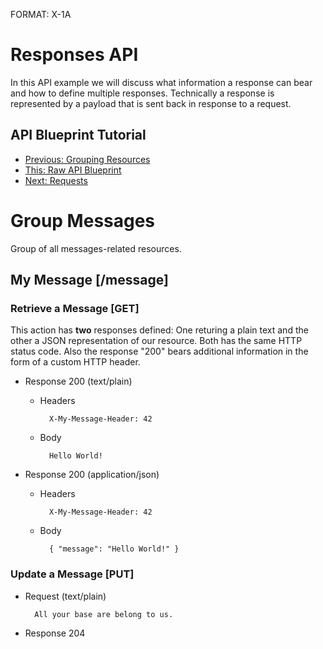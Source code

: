 FORMAT: X-1A

# Responses API
In this API example we will discuss what information a response can bear and how to define multiple responses. Technically a response is represented by a payload that is sent back in response to a request.

## API Blueprint Tutorial
+ [Previous: Grouping Resources](https://github.com/apiaryio/api-blueprint/blob/master/examples/4.%20Grouping%20Resources.md)
+ [This: Raw API Blueprint](https://raw.github.com/apiaryio/api-blueprint/master/examples/5.%20Responses.md)
+ [Next: Requests](https://github.com/apiaryio/api-blueprint/blob/master/examples/6.%20Requests.md)

# Group Messages
Group of all messages-related resources.

## My Message [/message]

### Retrieve a Message [GET]
This action has **two** responses defined: One returing a plain text and the other a JSON representation of our resource. Both has the same HTTP status code. Also the response "200" bears additional information in the form of a custom HTTP header.

+ Response 200 (text/plain)

    + Headers

            X-My-Message-Header: 42

    + Body

            Hello World!

+ Response 200 (application/json)

    + Headers

            X-My-Message-Header: 42

    + Body

            { "message": "Hello World!" }

### Update a Message [PUT]

+ Request (text/plain)

        All your base are belong to us.
        
+ Response 204
